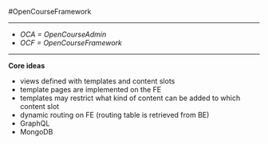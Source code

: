 #OpenCourseFramework
____________________
* *OCA = OpenCourseAdmin*
* *OCF = OpenCourseFramework*
____________________
**Core ideas**
* views defined with templates and content slots
* template pages are implemented on the FE
* templates may restrict what kind of content can be added to which content slot
* dynamic routing on FE (routing table is retrieved from BE)
* GraphQL
* MongoDB